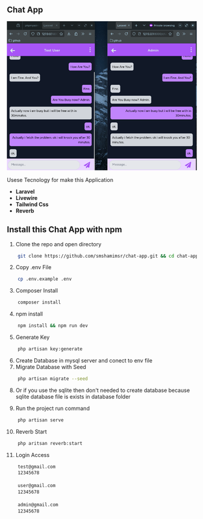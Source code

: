 ## Chat App

![Getting Started](/public/chat.png)

Usese Tecnology for make this Application

-   **Laravel**
-   **Livewire**
-   **Tailwind Css**
-   **Reverb**

## Install this Chat App with npm

1. Clone the repo and open directory

```bash
    git clone https://github.com/smshamimsr/chat-app.git && cd chat-app
```

2. Copy .env File

```bash
    cp .env.example .env
```

3. Composer Install

```bash
    composer install
```

4. npm install

```bash
    npm install && npm run dev
```

5. Generate Key

```bash
    php artisan key:generate
```

6. Create Database in mysql server and conect to env file
7. Migrate Database with Seed

```bash
    php artisan migrate --seed
```

8. Or if you use the sqlite then don't needed to create database because sqlite database file is exists in database folder

9. Run the project run command

```bash
    php artisan serve
```

10. Reverb Start

```bash
    php aritsan reverb:start
```

11. Login Access

```bash
    test@gmail.com
    12345678

    user@gmail.com
    12345678

    admin@gmail.com
    12345678
```
